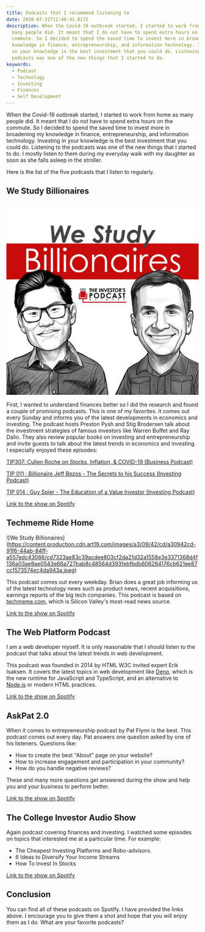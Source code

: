 ```yaml
---
title: Podcasts that I recommend listening to
date: 2020-07-31T12:48:41.817Z
description: When the Covid-19 outbreak started, I started to work from home as
  many people did. It meant that I do not have to spend extra hours on the
  commute. So I decided to spend the saved time to invest more in broadening my
  knowledge in finance, entrepreneurship, and information technology. Investing
  in your knowledge is the best investment that you could do. Listening to the
  podcasts was one of the new things that I started to do.
keywords:
  - Podcast
  - Technology
  - Investing
  - Finances
  - Self Development
---
```

When the Covid-19 outbreak started, I started to work from home as many people did. It meant that I do not have to spend extra hours on the commute. So I decided to spend the saved time to invest more in broadening my knowledge in finance, entrepreneurship, and information technology. Investing in your knowledge is the best investment that you could do. Listening to the podcasts was one of the new things that I started to do. I mostly listen to them during my everyday walk with my daughter as soon as she falls asleep in the stroller.

Here is the list of the five podcasts that I listen to regularly.

## We Study Billionaires

![We Study Billionaires Podcast](wsb-600x600.jpg "We Study Billionaires Podcast")

First, I wanted to understand finances better so I did the research and found a couple of promising podcasts. This is one of my favorites. It comes out every Sunday and informs you of the latest developments in economics and investing. The podcast hosts Preston Pysh and Stig Brodersen talk about the investment strategies of famous investors like Warren Buffet and Ray Dalio. They also review popular books on investing and entrepreneurship and invite guests to talk about the latest trends in economics and investing. I especially enjoyed these episodes:

[TIP307: Cullen Roche on Stocks, Inflation, & COVID-19 (Business Podcast)](https://open.spotify.com/episode/5cR75xNOBhZnsO9r9zwq12?si=fjjTnt7VR2uaByZAbuAQXw)

[TIP 011 : Billionaire Jeff Bezos - The Secrets to his Success (Investing Podcast)](https://open.spotify.com/episode/1WgFC5ajRTTyKlNcrE3KYo?si=IvnxRxuXS9KCMc0cMy7jxw)

[TIP 014 : Guy Spier - The Education of a Value Investor (Investing Podcast)](https://open.spotify.com/episode/5v09LZG7Np60A7CTvQ0hhq?si=dI_U0-AbQUSbWKFe3IcQHg)

[Link to the show on Spotify](https://open.spotify.com/show/28RHOkXkuHuotUrkCdvlOP?si=sgpBam5cTV-00FPWApTThA)

## Techmeme Ride Home

!\[We Study Billionaires](https://content.production.cdn.art19.com/images/a3/09/42/cd/a30942cd-91f6-44ab-84ff-a557edc43066/cd7323ae83c39acdee803cf2da21d32a1558e3e3371368d4f136a03ae8ae0543e66a727bab8c48564d393febfbdb606264176cb621ee87cc1573574ec4da943a.jpeg)

This podcast comes out every weekday. Brian does a great job informing us of the latest technology news such as product news, recent acquisitions, earnings reports of the big tech companies. This podcast is based on [techmeme.com](https://www.techmeme.com/), which is Silicon Valley's most-read news source.

[Link to the show on Spotify](https://open.spotify.com/show/1jBNbPVlGUen3sWdd25ho6?si=TPm4Ua8ASnqhMr6cFOQ78w)

## The Web Platform Podcast

I am a web developer myself. It is only reasonable that I should listen to the podcast that talks about the latest trends in web development.

This podcast was founded in 2014 by HTML W3C invited expert Erik Isaksen. It covers the latest topics in web development like [Deno](https://deno.land/), which is the new runtime for JavaScript and TypeScript, and an alternative to [Node.js](https://nodejs.org/) or modern HTML practices.

[Link to the show on Spotify](https://open.spotify.com/show/3apF0cv7ub3mC3J5e7Lq6v?si=NKRzqe9XSM-qHJFi93PPtA)

## AskPat 2.0

When it comes to entrepreneurship podcast by Pat Flynn is the best. This podcast comes out every day. Pat answers one question asked by one of his listeners. Questions like: 

* How to create the best "About" page on your website?
* How to increase engagement and participation in your community? 
* How do you handle negative reviews?

These and many more questions get answered during the show and help you and your business to perform better. 

[Link to the show on Spotify](https://open.spotify.com/show/00CuvjXkTsBJkp7F2v1Rjl?si=IHAYvyNaQcCy_X6Z89MC_Q)

## The College Investor Audio Show

Again podcast covering finances and investing. I watched some episodes on topics that interested me at a particular time. For example:

* The Cheapest Investing Platforms and Robo-advisors.
* 6 Ideas to Diversify Your Income Streams
* How To Invest In Stocks

[Link to the show on Spotify](https://open.spotify.com/show/2WtF5XvOdiNNLSXbkPmvLa?si=FqYbpLBpT12V267ITgKpWw)

## Conclusion

You can find all of these podcasts on Spotify. I have provided the links above. I encourage you to give them a shot and hope that you will enjoy them as I do. What are your favorite podcasts?